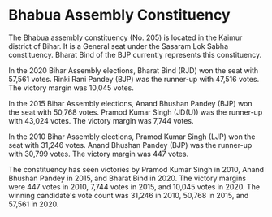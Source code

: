 # Bhabua Assembly Constituency

The Bhabua assembly constituency (No. 205) is located in the Kaimur district of Bihar. It is a General seat under the Sasaram Lok Sabha constituency. Bharat Bind of the BJP currently represents this constituency.

In the 2020 Bihar Assembly elections, Bharat Bind (RJD) won the seat with 57,561 votes. Rinki Rani Pandey (BJP) was the runner-up with 47,516 votes. The victory margin was 10,045 votes.

In the 2015 Bihar Assembly elections, Anand Bhushan Pandey (BJP) won the seat with 50,768 votes. Pramod Kumar Singh (JD(U)) was the runner-up with 43,024 votes. The victory margin was 7,744 votes.

In the 2010 Bihar Assembly elections, Pramod Kumar Singh (LJP) won the seat with 31,246 votes. Anand Bhushan Pandey (BJP) was the runner-up with 30,799 votes. The victory margin was 447 votes.

The constituency has seen victories by Pramod Kumar Singh in 2010, Anand Bhushan Pandey in 2015, and Bharat Bind in 2020. The victory margins were 447 votes in 2010, 7,744 votes in 2015, and 10,045 votes in 2020. The winning candidate's vote count was 31,246 in 2010, 50,768 in 2015, and 57,561 in 2020.
